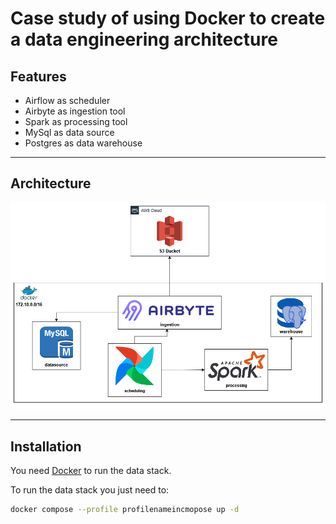 # Case study of using Docker to create a data engineering architecture

## Features

- Airflow as scheduler
- Airbyte as ingestion tool
- Spark as processing tool
- MySql as data source
- Postgres as data warehouse
---
## Architecture

![](./architecture.png)

---
## Installation

You need [Docker](https://www.docker.com/) to run the data stack.

To run the data stack you just need to:
```sh
docker compose --profile profilenameincmopose up -d
```


